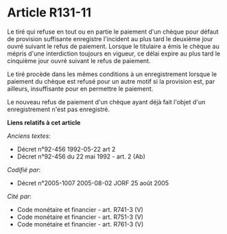 # Article R131-11

Le tiré qui refuse en tout ou en partie le paiement d'un chèque pour défaut de provision suffisante enregistre l'incident au
plus tard le deuxième jour ouvré suivant le refus de paiement. Lorsque le titulaire a émis le chèque au mépris d'une
interdiction toujours en vigueur, ce délai expire au plus tard le cinquième jour ouvré suivant le refus de paiement.

Le tiré procède dans les mêmes conditions à un enregistrement lorsque le paiement du chèque est refusé pour un autre motif si
la provision est, par ailleurs, insuffisante pour en permettre le paiement.

Le nouveau refus de paiement d'un chèque ayant déjà fait l'objet d'un enregistrement n'est pas enregistré.

**Liens relatifs à cet article**

_Anciens textes_:

  - Décret n°92-456 1992-05-22 art 2
  - Décret n°92-456 du 22 mai 1992 - art. 2 (Ab)

_Codifié par_:

  - Décret n°2005-1007 2005-08-02 JORF 25 août 2005

_Cité par_:

  - Code monétaire et financier - art. R741-3 (V)
  - Code monétaire et financier - art. R751-3 (V)
  - Code monétaire et financier - art. R761-3 (V)
